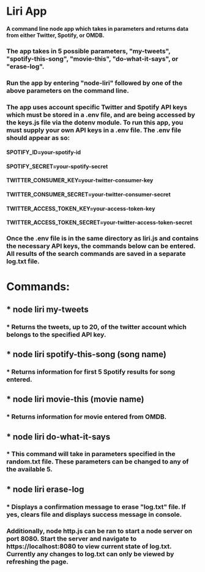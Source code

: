 # Liri App

#### A command line node app which takes in parameters and returns data from either Twitter, Spotify, or OMDB.

### The app takes in 5 possible parameters, "my-tweets", "spotify-this-song", "movie-this", "do-what-it-says", or "erase-log".
### Run the app by entering "node-liri" followed by one of the above parameters on the command line.
### The app uses account specific Twitter and Spotify API keys which must be stored in a .env file, and are being accessed by the keys.js file via the dotenv module.  To run this app, you must supply your own API keys in a .env file. The .env file should appear as so:
#### SPOTIFY_ID=your-spotify-id
#### SPOTIFY_SECRET=your-spotify-secret
#### TWITTER_CONSUMER_KEY=your-twitter-consumer-key
#### TWITTER_CONSUMER_SECRET=your-twitter-consumer-secret
#### TWITTER_ACCESS_TOKEN_KEY=your-access-token-key
#### TWITTER_ACCESS_TOKEN_SECRET=your-twitter-access-token-secret

### Once the .env file is in the same directory as liri.js and contains the necessary API keys, the commands below can be entered.  All results of the search commands are saved in a separate log.txt file.

# Commands:

## * node liri my-tweets

### * Returns the tweets, up to 20, of the twitter account which belongs to the specified API key.

## * node liri spotify-this-song (song name)

### * Returns information for first 5 Spotify results for song entered.

## * node liri movie-this (movie name)

### * Returns information for movie entered from OMDB.

## * node liri do-what-it-says

### * This command will take in parameters specified in the random.txt file. These parameters can be changed to any of the available 5.

## * node liri erase-log

### * Displays a confirmation message to erase "log.txt" file.  If yes, clears file and displays success message in console.

### Additionally, node http.js can be ran to start a node server on port 8080. Start the server and navigate to https://localhost:8080 to view current state of log.txt.  Currently any changes to log.txt can only be viewed by refreshing the page.
